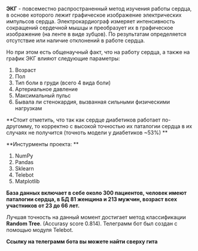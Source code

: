 **ЭКГ** - повсеместно распространенный метод изучения работы сердца, в основе которого лежит графическое изображение электрических импульсов сердца. Электрокардиограф измеряет интенсивность сокращений сердечной мышцы и преобразует их в графическое изображение (на ленте в виде зубцов). По результатам определяется отсутствие или наличие отклонений в работе сердца.

Но при этом есть общенаучный факт, что на работу сердца, а также на график ЭКГ влияют следующие параметры: 
1. Возраст
2. Пол
3. Тип боли в груди (всего 4 вида боли)
4. Артериальное давление
5. Максимальный пульс
6. Бывала ли стенокардия, вызванная сильными физическими нагрузкам

**Стоит отметить, что так как сердце диабетиков работает по-другомму, то корректно с высокой точностью их паталогии сердца в их случаях не получится (точноть модели у диабетиков ~53%) **

**Инстурменты проекта: **
1. NumPy
2. Pandas
3. Sklearn 
4. Telebot
5. Matplotlib

**База данных включает в себе около 300 пациентов,  человек имеют паталогии сердца, в БД 81 женщина и 213 мужчин, возраст всех участников от 23 до 66 лет.** 

Лучшая точность на данный момент достигает метод классификации **Random Tree**. (Accurasy score 0.814). 
Телеграмм бот был создан с помощью модуля Telebot. 

**Ссылку на телеграмм бота вы можете найти сверху гита**
